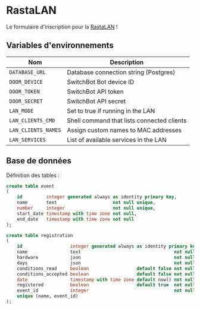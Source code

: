 # RastaLAN

Le formulaire d'inscription pour la [RastaLAN](https://rastalan.ch) !

## Variables d'environnements

| Nom                 | Description                                |
| ------------------- | ------------------------------------------ |
| `DATABASE_URL`      | Database connection string (Postgres)      |
| `DOOR_DEVICE`       | SwitchBot Bot device ID                    |
| `DOOR_TOKEN`        | SwitchBot API token                        |
| `DOOR_SECRET`       | SwitchBot API secret                       |
| `LAN_MODE`          | Set to true if running in the LAN          |
| `LAN_CLIENTS_CMD`   | Shell command that lists connected clients |
| `LAN_CLIENTS_NAMES` | Assign custom names to MAC addresses       |
| `LAN_SERVICES`      | List of available services in the LAN      |

## Base de données

Définition des tables :

```sql
create table event
(
    id         integer generated always as identity primary key,
    name       text                     not null unique,
    number     integer                  not null unique,
    start_date timestamp with time zone not null,
    end_date   timestamp with time zone not null
);

create table registration
(
    id                  integer generated always as identity primary key,
    name                text                                   not null,
    hardware            json                                   not null,
    days                json                                   not null,
    conditions_read     boolean                  default false not null,
    conditions_accepted boolean                  default false not null,
    date                timestamp with time zone default now() not null,
    registered          boolean                  default true  not null,
    event_id            integer                                not null references event,
    unique (name, event_id)
);
```

